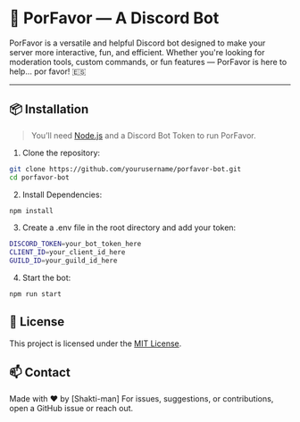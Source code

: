 # 🤖 PorFavor — A Discord Bot

PorFavor is a versatile and helpful Discord bot designed to make your server more interactive, fun, and efficient. Whether you're looking for moderation tools, custom commands, or fun features — PorFavor is here to help... por favor! 🇪🇸

---
## 📦 Installation

> You’ll need [Node.js](https://nodejs.org/) and a Discord Bot Token to run PorFavor.

1. Clone the repository:

```bash
git clone https://github.com/yourusername/porfavor-bot.git
cd porfavor-bot
```

2. Install Dependencies:

```bash
npm install
```

3. Create a .env file in the root directory and add your token:

```bash
DISCORD_TOKEN=your_bot_token_here
CLIENT_ID=your_client_id_here
GUILD_ID=your_guild_id_here
```

4. Start the bot:

```bash
npm run start
```

## 📄 License

This project is licensed under the [MIT License](LICENSE).

## 📫 Contact

Made with ❤️ by [Shakti-man]
For issues, suggestions, or contributions, open a GitHub issue or reach out.



